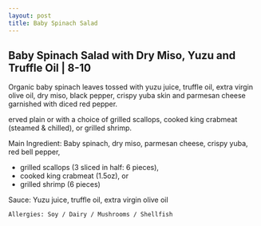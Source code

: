 ```yaml
---
layout: post
title: Baby Spinach Salad
---
```


## Baby Spinach Salad with Dry Miso, Yuzu and Truffle Oil | 8-10 

Organic baby spinach leaves tossed with yuzu juice, truffle oil, extra virgin olive oil, dry miso, black pepper, crispy yuba skin and parmesan cheese garnished with diced red pepper. 

erved plain or with a choice of grilled scallops, cooked king crabmeat (steamed & chilled), or grilled shrimp.

Main Ingredient: Baby spinach, dry miso, parmesan cheese, crispy yuba, red bell pepper, 
- grilled scallops (3 sliced in half: 6 pieces), 
- cooked king crabmeat (1.5oz), or 
- grilled shrimp (6 pieces)

Sauce: Yuzu juice, truffle oil, extra virgin olive oil 

```
Allergies: Soy / Dairy / Mushrooms / Shellfish
```